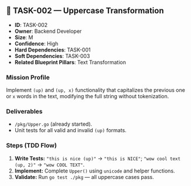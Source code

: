 ## 🧠 TASK-002 — Uppercase Transformation

- **ID**: TASK-002  
- **Owner**: Backend Developer  
- **Size**: M  
- **Confidence**: High  
- **Hard Dependencies**: TASK-001  
- **Soft Dependencies**: TASK-003  
- **Related Blueprint Pillars**: Text Transformation

### Mission Profile
Implement `(up)` and `(up, x)` functionality that capitalizes the previous one or `x` words in the text, modifying the full string without tokenization.

### Deliverables
- `/pkg/Upper.go` (already started).  
- Unit tests for all valid and invalid `(up)` formats.

### Steps (TDD Flow)
1. **Write Tests:** `"this is nice (up)"` → `"this is NICE"`; `"wow cool text (up, 2)"` → `"wow COOL TEXT"`.  
2. **Implement:** Complete `Upper()` using `unicode` and helper functions.  
3. **Validate:** Run `go test ./pkg` — all uppercase cases pass.
